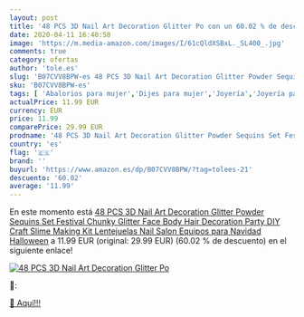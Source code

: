 ```yaml
---
layout: post
title: '48 PCS 3D Nail Art Decoration Glitter Po con un 60.02 % de descuento'
date: 2020-04-11 16:40:58
image: 'https://m.media-amazon.com/images/I/61cQldXSBxL._SL400_.jpg'
comments: true
category: ofertas
author: 'tole.es'
slug: 'B07CVV8BPW-es 48 PCS 3D Nail Art Decoration Glitter Powder Sequins Set...'
sku: 'B07CVV8BPW-es'
tags: [ 'Abalorios para mujer','Dijes para mujer','Joyería','Joyería para mujer','navidad', ]
actualPrice: 11.99 EUR
currency: EUR
price: 11.99
comparePrice: 29.99 EUR
prodname: '48 PCS 3D Nail Art Decoration Glitter Powder Sequins Set Festival Chunky Glitter Face Body Hair Decoration Party DIY Craft Slime Making Kit  Lentejuelas Nail Salon Equipos para Navidad Halloween'
country: 'es'
flag: '🇪🇸'
brand: ''
buyurl: 'https://www.amazon.es/dp/B07CVV8BPW/?tag=tolees-21'
descuento: '60.02'
average: '11.99'
---
```


En este momento está [48 PCS 3D Nail Art Decoration Glitter Powder Sequins Set Festival Chunky Glitter Face Body Hair Decoration Party DIY Craft Slime Making Kit  Lentejuelas Nail Salon Equipos para Navidad Halloween](https://www.amazon.es/dp/B07CVV8BPW/?tag=tolees-21) a 11.99 EUR (original: 29.99 EUR) (60.02 %  de descuento) en el siguiente enlace!

[![48 PCS 3D Nail Art Decoration Glitter Po](https://m.media-amazon.com/images/I/61cQldXSBxL._SL400_.jpg)](https://www.amazon.es/dp/B07CVV8BPW/?tag=tolees-21)

🔎:


[🛒 Aquí!!!](https://www.amazon.es/dp/B07CVV8BPW/?tag=tolees-21)
